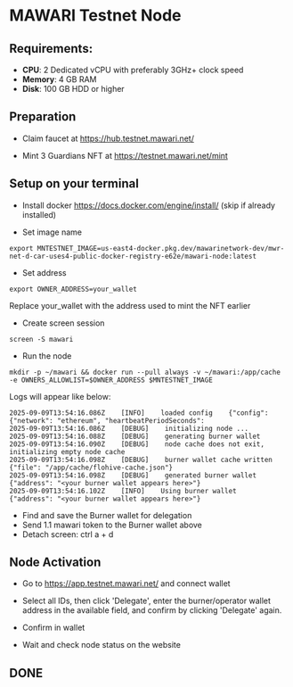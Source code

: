# MAWARI Testnet Node

## Requirements: 
- **CPU**: 2 Dedicated vCPU with preferably 3GHz+ clock speed
- **Memory**: 4 GB RAM  
- **Disk**: 100 GB HDD or higher


## Preparation

- Claim faucet at https://hub.testnet.mawari.net/

- Mint 3 Guardians NFT at https://testnet.mawari.net/mint

## Setup on your terminal

- Install docker https://docs.docker.com/engine/install/ (skip if already installed)

- Set image name
  

```
export MNTESTNET_IMAGE=us-east4-docker.pkg.dev/mawarinetwork-dev/mwr-net-d-car-uses4-public-docker-registry-e62e/mawari-node:latest
```


- Set address


```
export OWNER_ADDRESS=your_wallet
```


Replace your_wallet with the address used to mint the NFT earlier

- Create screen session


```
screen -S mawari
```


- Run the node


```
mkdir -p ~/mawari && docker run --pull always -v ~/mawari:/app/cache  -e OWNERS_ALLOWLIST=$OWNER_ADDRESS $MNTESTNET_IMAGE
```


Logs will appear like below:


```
2025-09-09T13:54:16.086Z    [INFO]    loaded config    {"config": {"network": "ethereum", "heartbeatPeriodSeconds": 
2025-09-09T13:54:16.086Z    [DEBUG]    initializing node ...
2025-09-09T13:54:16.088Z    [DEBUG]    generating burner wallet
2025-09-09T13:54:16.090Z    [DEBUG]    node cache does not exit, initializing empty node cache
2025-09-09T13:54:16.098Z    [DEBUG]    burner wallet cache written    {"file": "/app/cache/flohive-cache.json"}
2025-09-09T13:54:16.098Z    [DEBUG]    generated burner wallet    {"address": "<your burner wallet appears here>"}
2025-09-09T13:54:16.102Z    [INFO]    Using burner wallet    {"address": "<your burner wallet appears here>"}
```


- Find and save the Burner wallet for delegation
- Send 1.1 mawari token to the Burner wallet above
- Detach screen: ctrl a + d

## Node Activation

 - Go to https://app.testnet.mawari.net/ and connect wallet

- Select all IDs, then click 'Delegate', enter the burner/operator wallet address in the available field, and confirm by clicking 'Delegate' again.

- Confirm in wallet

- Wait and check node status on the website

## DONE

